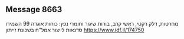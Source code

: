 ## Message 8663

מחרטות, דלק רקטי, ראשי קרב, בורות שיגור וחומרי נפץ: 
כוחות אוגדה 99 השמידו סדנאות לייצור אמל"ח בשכונת זייתון
https://www.idf.il/174750


